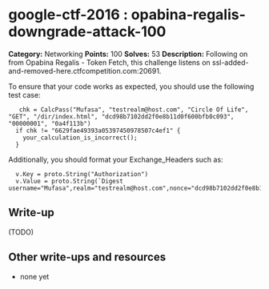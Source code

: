 # google-ctf-2016 : opabina-regalis-downgrade-attack-100

**Category:** Networking
**Points:** 100
**Solves:** 53
**Description:**
Following on from Opabina Regalis - Token Fetch, this challenge listens on ssl-added-and-removed-here.ctfcompetition.com:20691.

To ensure that your code works as expected, you should use the following test case:
~~~~
   chk = CalcPass("Mufasa", "testrealm@host.com", "Circle Of Life", "GET", "/dir/index.html", "dcd98b7102dd2f0e8b11d0f600bfb0c093", "00000001", "0a4f113b")
  if chk != "6629fae49393a05397450978507c4ef1" {
    your_calculation_is_incorrect();
  }
~~~~
Additionally, you should format your Exchange_Headers such as:

~~~~
  v.Key = proto.String("Authorization")
  v.Value = proto.String(`Digest username="Mufasa",realm="testrealm@host.com",nonce="dcd98b7102dd2f0e8b11d0f600bfb0c093",uri="/dir/index.html",qop=auth,nc=00000001,cnonce="0a4f113b",response="6629fae49393a05397450978507c4ef1",opaque="5ccc069c403ebaf9f0171e9517f40e41"`)
~~~~



## Write-up

(TODO)

## Other write-ups and resources

* none yet
